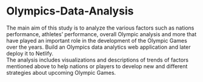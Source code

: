 # Olympics-Data-Analysis
The main aim of this study is to analyze the various factors such as nations 
performance, athletes’ performance, overall Olympic analysis and more that have 
played an important role in the development of the Olympic Games over the years. 
Build an Olympics data analytics web application and later deploy it to Netlify.  
The analysis includes visualizations and descriptions of trends of factors mentioned 
above to help nations or players to develop new and different strategies about 
upcoming Olympic Games. 
